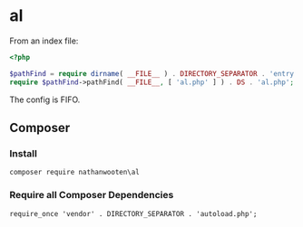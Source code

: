# al

From an index file:

```php
<?php

$pathFind = require dirname( __FILE__ ) . DIRECTORY_SEPARATOR . 'entry.php';
require $pathFind->pathFind( __FILE__, [ 'al.php' ] ) . DS . 'al.php';
```

The config is FIFO.

## Composer

### Install

```
composer require nathanwooten\al
```

### Require all Composer Dependencies

```
require_once 'vendor' . DIRECTORY_SEPARATOR . 'autoload.php';
```
